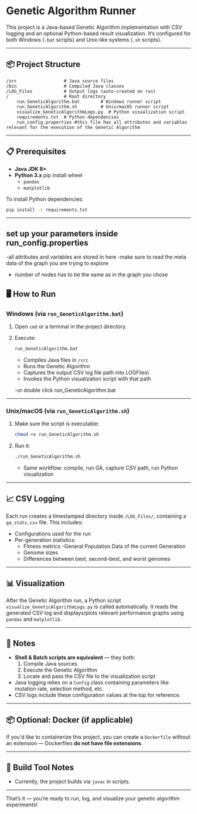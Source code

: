 
# Genetic Algorithm Runner

This project is a Java-based Genetic Algorithm implementation with CSV logging and an optional Python-based result visualization. It’s configured for both Windows (`.bat` scripts) and Unix-like systems (`.sh` scripts).

---

## 📦 Project Structure

```
/src                  # Java source files
/bin                  # Compiled Java classes
/LOG_Files            # Output logs (auto-created on run)
/                     # Root directory
    run_GeneticAlgorithm.bat        # Windows runner script
    run_GeneticAlgorithm.sh         # Unix/macOS runner script
    visualize_GeneticAlgorithmLogs.py  # Python visualization script
    requirements.txt  # Python dependencies
	run_config.properties #this file has all attributes and variables relevant for the execution of the Genetic Algorithm
```

---

## 📋 Prerequisites

- **Java JDK 8+**
- **Python 3.x**
    pip install wheel
  - `pandas`
  - `matplotlib`

To install Python dependencies:

```bash
pip install -r requirements.txt
```

---

## set up your parameters inside run_config.properties

-all attributes and variables are stored in here
-make sure to read the meta data of the graph you are trying to explore
- number of nodes has to be the same as in the graph you chose



## 🖥️ How to Run

### Windows (via `run_GeneticAlgorithm.bat`)

1. Open `cmd` or a terminal in the project directory.
2. Execute:

   ```bash
   run_GeneticAlgorithm.bat
   ```
   
   - Compiles Java files in `/src`
   - Runs the Genetic Algorithm
   - Captures the output CSV log file path into LOGFiles\
   - Invokes the Python visualization script with that path
   
   -or double click run_GeneticAlgorithm.bat

---

### Unix/macOS (via `run_GeneticAlgorithm.sh`)

1. Make sure the script is executable:

   ```bash
   chmod +x run_GeneticAlgorithm.sh
   ```

2. Run it:

   ```bash
   ./run_GeneticAlgorithm.sh
   ```

   - Same workflow: compile, run GA, capture CSV path, run Python visualization

---

## 📈 CSV Logging

Each run creates a timestamped directory inside `/LOG_Files/`, containing a `ga_stats.csv` file. This includes:

- Configurations used for the run
- Per-generation statistics:
  - Fitness metrics
  -General Population Data of the current Generation
  - Genome sizes
  - Differences between best, second-best, and worst genomes

---

## 📊 Visualization

After the Genetic Algorithm run, a Python script `visualize_GeneticAlgorithmLogs.py` is called automatically. It reads the generated CSV log and displays/plots relevant performance graphs using `pandas` and `matplotlib`.

---

## 📝 Notes

- **Shell & Batch scripts are equivalent** — they both:
  1. Compile Java sources
  2. Execute the Genetic Algorithm
  3. Locate and pass the CSV file to the visualization script
- Java logging relies on a `Config` class containing parameters like mutation rate, selection method, etc.
- CSV logs include these configuration values at the top for reference.

---

## 📦 Optional: Docker (if applicable)

If you'd like to containerize this project, you can create a `Dockerfile` without an extension — Dockerfiles **do not have file extensions**.

---

## 📑 Build Tool Notes

- Currently, the project builds via `javac` in scripts.

---

That’s it — you’re ready to run, log, and visualize your genetic algorithm experiments!
